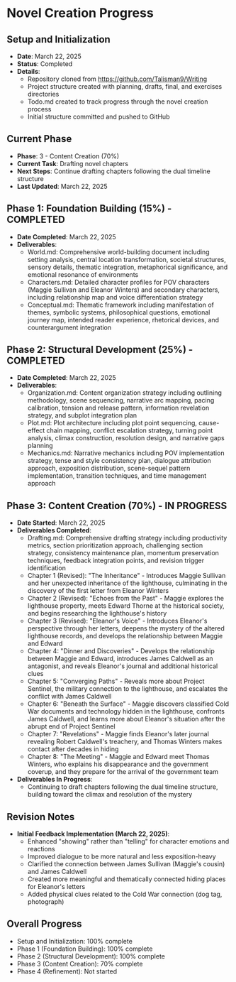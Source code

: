 # Novel Creation Progress

## Setup and Initialization
- **Date**: March 22, 2025
- **Status**: Completed
- **Details**: 
  - Repository cloned from https://github.com/Talisman9/Writing
  - Project structure created with planning, drafts, final, and exercises directories
  - Todo.md created to track progress through the novel creation process
  - Initial structure committed and pushed to GitHub

## Current Phase
- **Phase**: 3 - Content Creation (70%)
- **Current Task**: Drafting novel chapters
- **Next Steps**: Continue drafting chapters following the dual timeline structure
- **Last Updated**: March 22, 2025

## Phase 1: Foundation Building (15%) - COMPLETED
- **Date Completed**: March 22, 2025
- **Deliverables**:
  - World.md: Comprehensive world-building document including setting analysis, central location transformation, societal structures, sensory details, thematic integration, metaphorical significance, and emotional resonance of environments
  - Characters.md: Detailed character profiles for POV characters (Maggie Sullivan and Eleanor Winters) and secondary characters, including relationship map and voice differentiation strategy
  - Conceptual.md: Thematic framework including manifestation of themes, symbolic systems, philosophical questions, emotional journey map, intended reader experience, rhetorical devices, and counterargument integration

## Phase 2: Structural Development (25%) - COMPLETED
- **Date Completed**: March 22, 2025
- **Deliverables**:
  - Organization.md: Content organization strategy including outlining methodology, scene sequencing, narrative arc mapping, pacing calibration, tension and release pattern, information revelation strategy, and subplot integration plan
  - Plot.md: Plot architecture including plot point sequencing, cause-effect chain mapping, conflict escalation strategy, turning point analysis, climax construction, resolution design, and narrative gaps planning
  - Mechanics.md: Narrative mechanics including POV implementation strategy, tense and style consistency plan, dialogue attribution approach, exposition distribution, scene-sequel pattern implementation, transition techniques, and time management approach

## Phase 3: Content Creation (70%) - IN PROGRESS
- **Date Started**: March 22, 2025
- **Deliverables Completed**:
  - Drafting.md: Comprehensive drafting strategy including productivity metrics, section prioritization approach, challenging section strategy, consistency maintenance plan, momentum preservation techniques, feedback integration points, and revision trigger identification
  - Chapter 1 (Revised): "The Inheritance" - Introduces Maggie Sullivan and her unexpected inheritance of the lighthouse, culminating in the discovery of the first letter from Eleanor Winters
  - Chapter 2 (Revised): "Echoes from the Past" - Maggie explores the lighthouse property, meets Edward Thorne at the historical society, and begins researching the lighthouse's history
  - Chapter 3 (Revised): "Eleanor's Voice" - Introduces Eleanor's perspective through her letters, deepens the mystery of the altered lighthouse records, and develops the relationship between Maggie and Edward
  - Chapter 4: "Dinner and Discoveries" - Develops the relationship between Maggie and Edward, introduces James Caldwell as an antagonist, and reveals Eleanor's journal and additional historical clues
  - Chapter 5: "Converging Paths" - Reveals more about Project Sentinel, the military connection to the lighthouse, and escalates the conflict with James Caldwell
  - Chapter 6: "Beneath the Surface" - Maggie discovers classified Cold War documents and technology hidden in the lighthouse, confronts James Caldwell, and learns more about Eleanor's situation after the abrupt end of Project Sentinel
  - Chapter 7: "Revelations" - Maggie finds Eleanor's later journal revealing Robert Caldwell's treachery, and Thomas Winters makes contact after decades in hiding
  - Chapter 8: "The Meeting" - Maggie and Edward meet Thomas Winters, who explains his disappearance and the government coverup, and they prepare for the arrival of the government team
- **Deliverables In Progress**:
  - Continuing to draft chapters following the dual timeline structure, building toward the climax and resolution of the mystery

## Revision Notes
- **Initial Feedback Implementation (March 22, 2025)**:
  - Enhanced "showing" rather than "telling" for character emotions and reactions
  - Improved dialogue to be more natural and less exposition-heavy
  - Clarified the connection between James Sullivan (Maggie's cousin) and James Caldwell
  - Created more meaningful and thematically connected hiding places for Eleanor's letters
  - Added physical clues related to the Cold War connection (dog tag, photograph)

## Overall Progress
- Setup and Initialization: 100% complete
- Phase 1 (Foundation Building): 100% complete
- Phase 2 (Structural Development): 100% complete
- Phase 3 (Content Creation): 70% complete
- Phase 4 (Refinement): Not started
